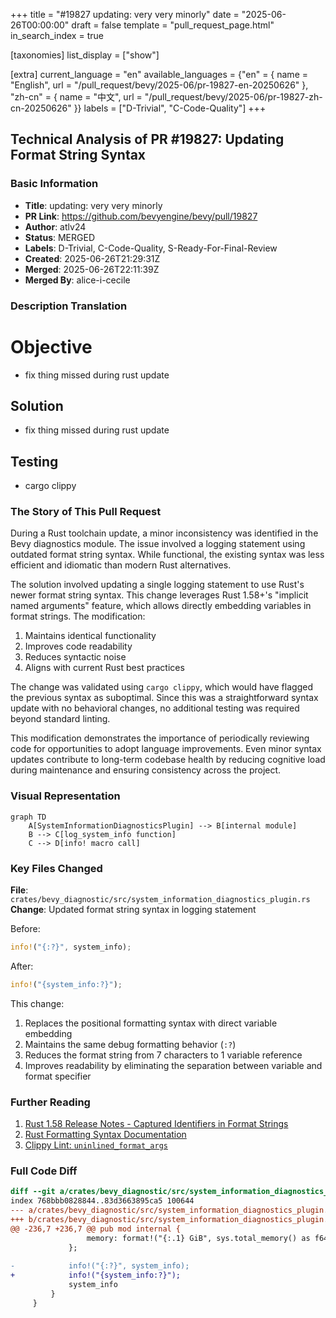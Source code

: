 +++
title = "#19827 updating: very very minorly"
date = "2025-06-26T00:00:00"
draft = false
template = "pull_request_page.html"
in_search_index = true

[taxonomies]
list_display = ["show"]

[extra]
current_language = "en"
available_languages = {"en" = { name = "English", url = "/pull_request/bevy/2025-06/pr-19827-en-20250626" }, "zh-cn" = { name = "中文", url = "/pull_request/bevy/2025-06/pr-19827-zh-cn-20250626" }}
labels = ["D-Trivial", "C-Code-Quality"]
+++

## Technical Analysis of PR #19827: Updating Format String Syntax

### Basic Information
- **Title**: updating: very very minorly
- **PR Link**: https://github.com/bevyengine/bevy/pull/19827
- **Author**: atlv24
- **Status**: MERGED
- **Labels**: D-Trivial, C-Code-Quality, S-Ready-For-Final-Review
- **Created**: 2025-06-26T21:29:31Z
- **Merged**: 2025-06-26T22:11:39Z
- **Merged By**: alice-i-cecile

### Description Translation
# Objective
- fix thing missed during rust update

## Solution
- fix thing missed during rust update

## Testing
- cargo clippy

### The Story of This Pull Request
During a Rust toolchain update, a minor inconsistency was identified in the Bevy diagnostics module. The issue involved a logging statement using outdated format string syntax. While functional, the existing syntax was less efficient and idiomatic than modern Rust alternatives.

The solution involved updating a single logging statement to use Rust's newer format string syntax. This change leverages Rust 1.58+'s "implicit named arguments" feature, which allows directly embedding variables in format strings. The modification:
1. Maintains identical functionality
2. Improves code readability
3. Reduces syntactic noise
4. Aligns with current Rust best practices

The change was validated using `cargo clippy`, which would have flagged the previous syntax as suboptimal. Since this was a straightforward syntax update with no behavioral changes, no additional testing was required beyond standard linting.

This modification demonstrates the importance of periodically reviewing code for opportunities to adopt language improvements. Even minor syntax updates contribute to long-term codebase health by reducing cognitive load during maintenance and ensuring consistency across the project.

### Visual Representation
```mermaid
graph TD
    A[SystemInformationDiagnosticsPlugin] --> B[internal module]
    B --> C[log_system_info function]
    C --> D[info! macro call]
```

### Key Files Changed
**File**: `crates/bevy_diagnostic/src/system_information_diagnostics_plugin.rs`  
**Change**: Updated format string syntax in logging statement  

Before:
```rust
info!("{:?}", system_info);
```

After:
```rust
info!("{system_info:?}");
```

This change:
1. Replaces the positional formatting syntax with direct variable embedding
2. Maintains the same debug formatting behavior (`:?`)
3. Reduces the format string from 7 characters to 1 variable reference
4. Improves readability by eliminating the separation between variable and format specifier

### Further Reading
1. [Rust 1.58 Release Notes - Captured Identifiers in Format Strings](https://blog.rust-lang.org/2022/01/13/Rust-1.58.0.html#captured-identifiers-in-format-strings)
2. [Rust Formatting Syntax Documentation](https://doc.rust-lang.org/std/fmt/)
3. [Clippy Lint: `uninlined_format_args`](https://rust-lang.github.io/rust-clippy/master/index.html#uninlined_format_args)

### Full Code Diff
```diff
diff --git a/crates/bevy_diagnostic/src/system_information_diagnostics_plugin.rs b/crates/bevy_diagnostic/src/system_information_diagnostics_plugin.rs
index 768bbb0828844..83d3663895ca5 100644
--- a/crates/bevy_diagnostic/src/system_information_diagnostics_plugin.rs
+++ b/crates/bevy_diagnostic/src/system_information_diagnostics_plugin.rs
@@ -236,7 +236,7 @@ pub mod internal {
                 memory: format!("{:.1} GiB", sys.total_memory() as f64 * BYTES_TO_GIB),
             };
 
-            info!("{:?}", system_info);
+            info!("{system_info:?}");
             system_info
         }
     }
```